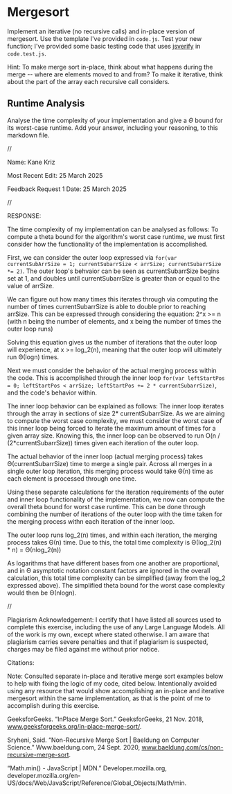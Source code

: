 # Mergesort

Implement an iterative (no recursive calls) and in-place version of mergesort.
Use the template I've provided in `code.js`. Test your new function; I've
provided some basic testing code that uses
[jsverify](https://jsverify.github.io/) in `code.test.js`.

Hint: To make merge sort in-place, think about what happens during the merge --
where are elements moved to and from? To make it iterative, think about the
part of the array each recursive call considers.

## Runtime Analysis

Analyse the time complexity of your implementation and give a $\Theta$ bound for
its worst-case runtime. Add your answer, including your reasoning, to this
markdown file.


//


Name: Kane Kriz

Most Recent Edit: 25 March 2025

Feedback Request 1 Date: 25 March 2025


//


RESPONSE:

The time complexity of my implementation can be analysed as follows:
To compute a theta bound for the algorithm's worst case runtime, we must first consider how the functionality of the implementation is accomplished.

First, we can consider the outer loop expressed via `for(var currentSubArrSize = 1; currentSubarrSize < arrSize; currentSubarrSize *= 2)`.
The outer loop's behvaior can be seen as currentSubarrSize begins set at 1, and doubles until currentSubarrSize is greater than or equal to the value of arrSize.

We can figure out how many times this iterates through via computing the number of times currentSubarrSize is able to double prior to reaching arrSize.
This can be expressed through considering the equation: 
2^x >= n
(with n being the number of elements, and x being the number of times the outer loop runs)

Solving this equation gives us the number of iterations that the outer loop will experience, at x >= log_2(n), meaning that the outer loop will ultimately run Θ(logn) times.

Next we must consider the behavior of the actual merging process within the code.
This is accomplished through the inner loop `for(var leftStartPos = 0; leftStartPos < arrSize; leftStartPos += 2 * currentSubarrSize)`, and the code's behavior within.

The inner loop behavior can be explained as follows:
The inner loop iterates through the array in sections of size 2* currentSubarrSize.
As we are aiming to compute the worst case complexity, we must consider the worst case of this inner loop being forced to iterate the maximum amount of times for a given array size.
Knowing this, the inner loop can be observed to run O(n / (2*currentSubarrSize)) times given each iteration of the outer loop.

The actual behavior of the inner loop (actual merging process) takes Θ(currentSubarrSize) time to merge a single pair.
Across all merges in a single outer loop iteration, this merging process would take Θ(n) time as each element is processed through one time.
 
Using these separate calculations for the iteration requirements of the outer and inner loop functionality of the implementation, we now can compute the overall theta bound for worst case runtime.
This can be done through combining the number of iterations of the outer loop with the time taken for the merging process withn each iteration of the inner loop.

The outer loop runs log_2(n) times, and within each iteration, the merging process takes Θ(n) time. 
Due to this, the total time complexity is Θ(log⁡_2(n) * n) = Θ(nlog⁡_2(n))

As logarithms that have different bases from one another are proportional, and in Θ asymptotic notation constant factors are ignored in the overall calculation, this total time complexity can be simplified (away from the log_2 expressed above).
The simplified theta bound for the worst case complexity would then be Θ(nlog⁡n).


//


Plagiarism Acknowledgement: I certify that I have listed all sources used to complete this exercise, including the use of any Large Language Models. All of the work is my own, except where stated otherwise. I am aware that plagiarism carries severe penalties and that if plagiarism is suspected, charges may be filed against me without prior notice.


Citations:

Note: Consulted separate in-place and iterative merge sort examples below to help with fixing the logic of my code, cited below.
Intentionally avoided using any resource that would show accomplishing an in-place and iterative mergesort within the same implementation, as that is the point of me to accomplish during this exercise.

GeeksforGeeks. “InPlace Merge Sort.” GeeksforGeeks, 21 Nov. 2018, www.geeksforgeeks.org/in-place-merge-sort/.

Sryheni, Said. “Non-Recursive Merge Sort | Baeldung on Computer Science.” Www.baeldung.com, 24 Sept. 2020, www.baeldung.com/cs/non-recursive-merge-sort.

“Math.min() - JavaScript | MDN.” Developer.mozilla.org, developer.mozilla.org/en-US/docs/Web/JavaScript/Reference/Global_Objects/Math/min.
